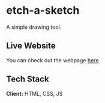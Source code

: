 # etch-a-sketch
A simple drawing tool. 

## Live Website

You can check out the webpage [here](https://ericswraps.github.io/etch-a-sketch/)

## Tech Stack

**Client:** HTML, CSS, JS
